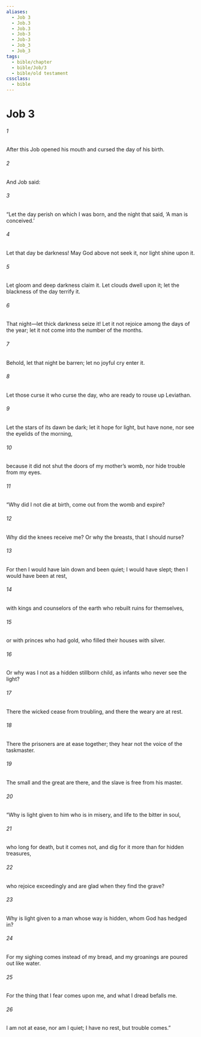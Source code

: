 ```yaml
---
aliases:
  - Job 3
  - Job.3
  - Job.3
  - Job-3
  - Job-3
  - Job_3
  - Job_3
tags:
  - bible/chapter
  - bible/Job/3
  - bible/old testament
cssclass:
  - bible
---
```


# Job 3

###### 1
After this Job opened his mouth and cursed the day of his birth.
###### 2
And Job said:
###### 3
“Let the day perish on which I was born, and the night that said, ‘A man is conceived.’
###### 4
Let that day be darkness! May God above not seek it, nor light shine upon it.
###### 5
Let gloom and deep darkness claim it. Let clouds dwell upon it; let the blackness of the day terrify it.
###### 6
That night—let thick darkness seize it! Let it not rejoice among the days of the year; let it not come into the number of the months.
###### 7
Behold, let that night be barren; let no joyful cry enter it.
###### 8
Let those curse it who curse the day, who are ready to rouse up Leviathan.
###### 9
Let the stars of its dawn be dark; let it hope for light, but have none, nor see the eyelids of the morning,
###### 10
because it did not shut the doors of my mother’s womb, nor hide trouble from my eyes.
###### 11
“Why did I not die at birth, come out from the womb and expire?
###### 12
Why did the knees receive me? Or why the breasts, that I should nurse?
###### 13
For then I would have lain down and been quiet; I would have slept; then I would have been at rest,
###### 14
with kings and counselors of the earth who rebuilt ruins for themselves,
###### 15
or with princes who had gold, who filled their houses with silver.
###### 16
Or why was I not as a hidden stillborn child, as infants who never see the light?
###### 17
There the wicked cease from troubling, and there the weary are at rest.
###### 18
There the prisoners are at ease together; they hear not the voice of the taskmaster.
###### 19
The small and the great are there, and the slave is free from his master.
###### 20
“Why is light given to him who is in misery, and life to the bitter in soul,
###### 21
who long for death, but it comes not, and dig for it more than for hidden treasures,
###### 22
who rejoice exceedingly and are glad when they find the grave?
###### 23
Why is light given to a man whose way is hidden, whom God has hedged in?
###### 24
For my sighing comes instead of my bread, and my groanings are poured out like water.
###### 25
For the thing that I fear comes upon me, and what I dread befalls me.
###### 26
I am not at ease, nor am I quiet; I have no rest, but trouble comes.”


